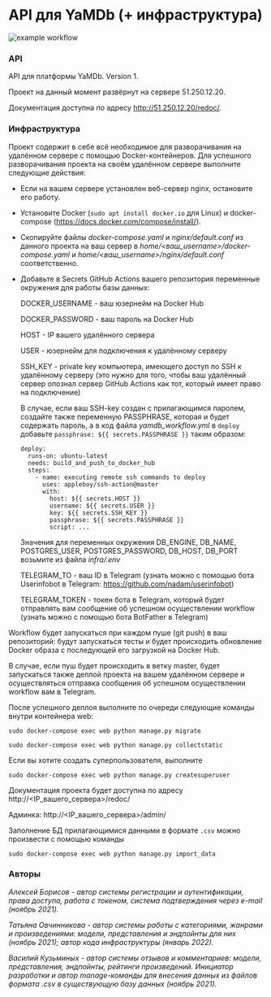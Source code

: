 # API для YaMDb (+ инфраструктура)

![example workflow](https://github.com/tanja-ovc/yamdb_final/actions/workflows/yamdb_workflow.yml/badge.svg)

### API

API для платформы YaMDb. Version 1.

Проект на данный момент развёрнут на сервере 51.250.12.20.

Документация доступна по адресу http://51.250.12.20/redoc/.

### Инфраструктура

Проект содержит в себе всё необходимое для разворачивания на удалённом сервере с помощью Docker-контейнеров.
Для успешного разворачивания проекта на своём удалённом сервере выполните следующие действия:

 - Если на вашем сервере установлен веб-сервер nginx, остановите его работу.

 - Установите Docker (```sudo apt install docker.io``` для Linux) и docker-compose (https://docs.docker.com/compose/install/).

- Скопируйте файлы _docker-compose.yaml_ и _nginx/default.conf_ из данного проекта на ваш сервер в _home/<ваш_username>/docker-compose.yaml_ и _home/<ваш_username>/nginx/default.conf_ соответственно.

- Добавьте в Secrets GitHub Actions вашего репозитория переменные окружения для работы базы данных:

  DOCKER_USERNAME - ваш юзернейм на Docker Hub

  DOCKER_PASSWORD - ваш пароль на Docker Hub

  HOST - IP вашего удалённого сервера

  USER - юзернейм для подключения к удалённому серверу

  SSH_KEY - private key компьютера, имеющего доступ по SSH к удалённому серверу (это нужно для того, чтобы ваш удалённый сервер опознал сервер GitHub Actions как тот, который имеет право на подключение)


  В случае, если ваш SSH-key создан с прилагающимся паролем, создайте также переменную PASSPHRASE, которая и будет содержать пароль, а в код файла _yamdb\_workflow.yml_ в ```deploy``` добавьте ```passphrase: ${{ secrets.PASSPHRASE }}``` таким образом:
          
  ```
  deploy:
    runs-on: ubuntu-latest
    needs: build_and_push_to_docker_hub
    steps:
      - name: executing remote ssh commands to deploy
        uses: appleboy/ssh-action@master
        with:
          host: ${{ secrets.HOST }}
          username: ${{ secrets.USER }}
          key: ${{ secrets.SSH_KEY }}
          passphrase: ${{ secrets.PASSPHRASE }}
          script: ...
  ```

  Значения для переменных окружения DB_ENGINE, DB_NAME, POSTGRES_USER, POSTGRES_PASSWORD, DB_HOST, DB_PORT возьмите из файла _infra/.env_

  TELEGRAM_TO - ваш ID в Telegram (узнать можно с помощью бота Userinfobot в Telegram: https://github.com/nadam/userinfobot)

  TELEGRAM_TOKEN - токен бота в Telegram, который будет отправлять вам сообщение об успешном осуществлении workflow (узнать можно с помощью бота BotFather в Telegram)

Workflow будет запускаться при каждом пуше (git push) в ваш репозиторий: будут запускаться тесты и будет происходить обновление Docker образа с последующей его загрузкой на Docker Hub.

В случае, если пуш будет происходить в ветку master, будет запускаться также деплой проекта на вашем удалённом сервере и осуществляться отправка сообщения об успешном осуществлении workflow вам в Telegram.

После успешного деплоя выполните по очереди следующие команды внутри контейнера web:

```sudo docker-compose exec web python manage.py migrate```

```sudo docker-compose exec web python manage.py collectstatic```

Если вы хотите создать суперпользователя, выполните

```sudo docker-compose exec web python manage.py createsuperuser```

Документация проекта будет доступна по адресу http://<IP_вашего_сервера>/redoc/

Админка: http://<IP_вашего_сервера>/admin/

Заполнение БД прилагающимися данными в формате ```.csv``` можно произвести с помощью команды

```sudo docker-compose exec web python manage.py import_data```


### Авторы

_Алексей Борисов - автор системы регистрации и аутентификации, права доступа, работа с токеном, система подтверждения через e-mail (ноябрь 2021)._

_Татьяна Овчинникова - автор системы работы с категориями, жанрами и произведениями: модели, представления и эндпойнты для них (ноябрь 2021); автор кода инфраструктуры (январь 2022)._

_Василий Кузьминых - автор системы отзывов и комментариев: модели, представления, эндпойнты, рейтинги произведений. Инициатор разработки и автор manage-команды для внесения данных из файлов формата .csv в существующую базу данных (ноябрь 2021)._